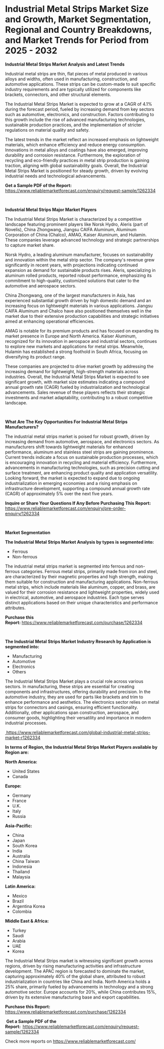<p><h1>Industrial Metal Strips Market Size and Growth, Market Segmentation, Regional and Country Breakdowns, and Market Trends for Period from 2025 -  2032</h1></p><p><strong>Industrial Metal Strips Market Analysis and Latest Trends</strong></p>
<p><p>Industrial metal strips are thin, flat pieces of metal produced in various alloys and widths, often used in manufacturing, construction, and automotive applications. These strips can be custom-made to suit specific industry requirements and are typically utilized for components like brackets, connectors, and other structural elements.</p><p>The Industrial Metal Strips Market is expected to grow at a CAGR of 4.1% during the forecast period, fueled by increasing demand from key sectors such as automotive, electronics, and construction. Factors contributing to this growth include the rise of advanced manufacturing technologies, sustainable production practices, and the implementation of stricter regulations on material quality and safety. </p><p>The latest trends in the market reflect an increased emphasis on lightweight materials, which enhance efficiency and reduce energy consumption. Innovations in metal alloys and coatings have also emerged, improving durability and corrosion resistance. Furthermore, the exploration of recycling and eco-friendly practices in metal strip production is gaining traction, aligning with global sustainability goals. Overall, the Industrial Metal Strips Market is positioned for steady growth, driven by evolving industrial needs and technological advancements.</p></p>
<p><strong>Get a Sample PDF of the Report:&nbsp;</strong> <a href="https://www.reliablemarketforecast.com/enquiry/request-sample/1262334?utm_campaign=2277&utm_medium=2&utm_source=Github&utm_content=ia&utm_term=24032025&utm_id=industrial-metal-strips">https://www.reliablemarketforecast.com/enquiry/request-sample/1262334</a></p>
<p>&nbsp;</p>
<p><strong>Industrial Metal Strips Major Market Players</strong></p>
<p><p>The Industrial Metal Strips Market is characterized by a competitive landscape featuring prominent players like Norsk Hydro, Aleris (part of Novelis), China Zhongwang, Jiangsu CAIFA Aluminum, Aluminum Corporation of China (Chalco), AMAG, Kaiser Aluminum, and Hulamin. These companies leverage advanced technology and strategic partnerships to capture market share.</p><p>Norsk Hydro, a leading aluminum manufacturer, focuses on sustainability and innovation within the metal strip sector. The company's revenue grew significantly in recent years, with projections indicating continued expansion as demand for sustainable products rises. Aleris, specializing in aluminum rolled products, reported robust performance, emphasizing its commitment to high-quality, customized solutions that cater to the automotive and aerospace sectors.</p><p>China Zhongwang, one of the largest manufacturers in Asia, has experienced substantial growth driven by high domestic demand and an increasing focus on lightweight materials in various applications. Jiangsu CAIFA Aluminum and Chalco have also positioned themselves well in the market due to their extensive production capabilities and strategic initiatives aimed at enhancing operational efficiencies.</p><p>AMAG is notable for its premium products and has focused on expanding its market presence in Europe and North America. Kaiser Aluminum, recognized for its innovation in aerospace and industrial sectors, continues to explore new markets and applications for metal strips. Meanwhile, Hulamin has established a strong foothold in South Africa, focusing on diversifying its product range.</p><p>These companies are projected to drive market growth by addressing the increasing demand for lightweight, high-strength materials across industries. Overall, the Industrial Metal Strips Market is expected to see significant growth, with market size estimates indicating a compound annual growth rate (CAGR) fueled by industrialization and technological advancements. Sales revenue of these players reflects their strategic investments and market adaptability, contributing to a robust competitive landscape.</p></p>
<p>&nbsp;</p>
<p><strong>What Are The Key Opportunities For Industrial Metal Strips Manufacturers?</strong></p>
<p><p>The industrial metal strips market is poised for robust growth, driven by increasing demand from automotive, aerospace, and electronics sectors. As manufacturers shift towards lightweight materials for enhanced performance, aluminum and stainless steel strips are gaining prominence. Current trends indicate a focus on sustainable production processes, which is encouraging innovation in recycling and material efficiency. Furthermore, advancements in manufacturing technologies, such as precision cutting and surface treatment, are enhancing product quality and application versatility. Looking forward, the market is expected to expand due to ongoing industrialization in emerging economies and a rising emphasis on infrastructure development, supporting a compound annual growth rate (CAGR) of approximately 5% over the next five years.</p></p>
<p><strong>Inquire or Share Your Questions If Any Before Purchasing This Report:</strong> <a href="https://www.reliablemarketforecast.com/enquiry/pre-order-enquiry/1262334?utm_campaign=2277&utm_medium=2&utm_source=Github&utm_content=ia&utm_term=24032025&utm_id=industrial-metal-strips">https://www.reliablemarketforecast.com/enquiry/pre-order-enquiry/1262334</a></p>
<p>&nbsp;</p>
<p><strong>Market Segmentation</strong></p>
<p><strong>The Industrial Metal Strips Market Analysis by types is segmented into:</strong></p>
<p><ul><li>Ferrous</li><li>Non-ferrous</li></ul></p>
<p><p>The industrial metal strips market is segmented into ferrous and non-ferrous categories. Ferrous metal strips, primarily made from iron and steel, are characterized by their magnetic properties and high strength, making them suitable for construction and manufacturing applications. Non-ferrous metal strips, which include materials like aluminum, copper, and brass, are valued for their corrosion resistance and lightweight properties, widely used in electrical, automotive, and aerospace industries. Each type serves distinct applications based on their unique characteristics and performance attributes.</p></p>
<p><strong>Purchase this Report:&nbsp;</strong><a href="https://www.reliablemarketforecast.com/purchase/1262334?utm_campaign=2277&utm_medium=2&utm_source=Github&utm_content=ia&utm_term=24032025&utm_id=industrial-metal-strips">https://www.reliablemarketforecast.com/purchase/1262334</a></p>
<p>&nbsp;</p>
<p><strong>The Industrial Metal Strips Market Industry Research by Application is segmented into:</strong></p>
<p><ul><li>Manufacturing</li><li>Automotive</li><li>Electronics</li><li>Others</li></ul></p>
<p><p>The Industrial Metal Strips Market plays a crucial role across various sectors. In manufacturing, these strips are essential for creating components and infrastructures, offering durability and precision. In the automotive industry, they are used for parts like brackets and trim to enhance performance and aesthetics. The electronics sector relies on metal strips for connectors and casings, ensuring efficient functionality. Additionally, other applications span construction, aerospace, and consumer goods, highlighting their versatility and importance in modern industrial processes.</p></p>
<p><a href="https://www.reliablemarketforecast.com/global-industrial-metal-strips-market-r1262334?utm_campaign=2277&utm_medium=2&utm_source=Github&utm_content=ia&utm_term=24032025&utm_id=industrial-metal-strips">&nbsp;https://www.reliablemarketforecast.com/global-industrial-metal-strips-market-r1262334</a></p>
<p><strong>In terms of Region, the Industrial Metal Strips Market Players available by Region are:</strong></p>
<p>
    <p> <strong> North America: </strong>
        <ul>
            <li>United States</li>
            <li>Canada</li>
        </ul>
        </p> 
    <p> <strong> Europe: </strong>
        <ul>
            <li>Germany</li>
            <li>France</li>
            <li>U.K.</li>
            <li>Italy</li>
            <li>Russia</li>
        </ul>
        </p> 
    <p> <strong> Asia-Pacific: </strong>
        <ul>
            <li>China</li>
            <li>Japan</li>
            <li>South Korea</li>
            <li>India</li>
            <li>Australia</li>
            <li>China Taiwan</li>
            <li>Indonesia</li>
            <li>Thailand</li>
            <li>Malaysia</li>
        </ul>
        </p> 
    <p> <strong> Latin America: </strong>
        <ul>
            <li>Mexico</li>
            <li>Brazil</li>
            <li>Argentina Korea</li>
            <li>Colombia</li>
        </ul>
        </p> 
    <p> <strong> Middle East & Africa: </strong>
        <ul>
            <li>Turkey</li>
            <li>Saudi</li>
            <li>Arabia</li>
            <li>UAE</li>
            <li>Korea</li>
        </ul>
    </p>
    </p>
<p><p>The Industrial Metal Strips market is witnessing significant growth across regions, driven by rising manufacturing activities and infrastructure development. The APAC region is forecasted to dominate the market, capturing approximately 40% of the global share, attributed to robust industrialization in countries like China and India. North America holds a 25% share, primarily fueled by advancements in technology and a strong automotive sector. Europe accounts for 20%, while China contributes 15%, driven by its extensive manufacturing base and export capabilities.</p></p>
<p><strong>Purchase this Report: </strong><a href="https://www.reliablemarketforecast.com/purchase/1262334?utm_campaign=2277&utm_medium=2&utm_source=Github&utm_content=ia&utm_term=24032025&utm_id=industrial-metal-strips">https://www.reliablemarketforecast.com/purchase/1262334</a></p>
<p>&nbsp;<strong>Get a Sample PDF of the Report:&nbsp;&nbsp;</strong><a href="https://www.reliablemarketforecast.com/enquiry/request-sample/1262334?utm_campaign=2277&utm_medium=2&utm_source=Github&utm_content=ia&utm_term=24032025&utm_id=industrial-metal-strips">https://www.reliablemarketforecast.com/enquiry/request-sample/1262334</a></p>
<p><strong></strong></p>
<p>Check more reports on <a href="https://www.reliablemarketforecast.com/?utm_campaign=2277&utm_medium=2&utm_source=Github&utm_content=ia&utm_term=24032025&utm_id=industrial-metal-strips">https://www.reliablemarketforecast.com/</a></p>